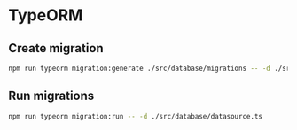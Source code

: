 # TypeORM
## Create migration
```bash
npm run typeorm migration:generate ./src/database/migrations -- -d ./src/database/datasource.ts
```
## Run migrations
```bash
npm run typeorm migration:run -- -d ./src/database/datasource.ts
```
